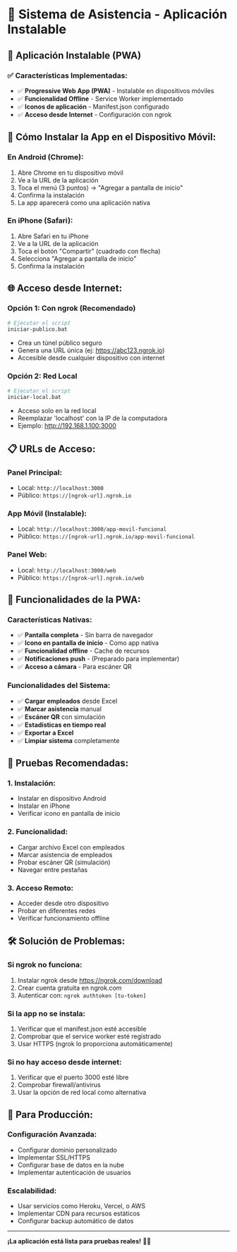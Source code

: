 # 📱 Sistema de Asistencia - Aplicación Instalable

## 🚀 **Aplicación Instalable (PWA)**

### ✅ **Características Implementadas:**
- ✅ **Progressive Web App (PWA)** - Instalable en dispositivos móviles
- ✅ **Funcionalidad Offline** - Service Worker implementado
- ✅ **Iconos de aplicación** - Manifest.json configurado
- ✅ **Acceso desde Internet** - Configuración con ngrok

## 📱 **Cómo Instalar la App en el Dispositivo Móvil:**

### **En Android (Chrome):**
1. Abre Chrome en tu dispositivo móvil
2. Ve a la URL de la aplicación
3. Toca el menú (3 puntos) → "Agregar a pantalla de inicio"
4. Confirma la instalación
5. La app aparecerá como una aplicación nativa

### **En iPhone (Safari):**
1. Abre Safari en tu iPhone
2. Ve a la URL de la aplicación
3. Toca el botón "Compartir" (cuadrado con flecha)
4. Selecciona "Agregar a pantalla de inicio"
5. Confirma la instalación

## 🌐 **Acceso desde Internet:**

### **Opción 1: Con ngrok (Recomendado)**
```bash
# Ejecutar el script
iniciar-publico.bat
```
- Crea un túnel público seguro
- Genera una URL única (ej: https://abc123.ngrok.io)
- Accesible desde cualquier dispositivo con internet

### **Opción 2: Red Local**
```bash
# Ejecutar el script
iniciar-local.bat
```
- Acceso solo en la red local
- Reemplazar 'localhost' con la IP de la computadora
- Ejemplo: http://192.168.1.100:3000

## 📋 **URLs de Acceso:**

### **Panel Principal:**
- Local: `http://localhost:3000`
- Público: `https://[ngrok-url].ngrok.io`

### **App Móvil (Instalable):**
- Local: `http://localhost:3000/app-movil-funcional`
- Público: `https://[ngrok-url].ngrok.io/app-movil-funcional`

### **Panel Web:**
- Local: `http://localhost:3000/web`
- Público: `https://[ngrok-url].ngrok.io/web`

## 🔧 **Funcionalidades de la PWA:**

### **Características Nativas:**
- ✅ **Pantalla completa** - Sin barra de navegador
- ✅ **Icono en pantalla de inicio** - Como app nativa
- ✅ **Funcionalidad offline** - Cache de recursos
- ✅ **Notificaciones push** - (Preparado para implementar)
- ✅ **Acceso a cámara** - Para escáner QR

### **Funcionalidades del Sistema:**
- ✅ **Cargar empleados** desde Excel
- ✅ **Marcar asistencia** manual
- ✅ **Escáner QR** con simulación
- ✅ **Estadísticas en tiempo real**
- ✅ **Exportar a Excel**
- ✅ **Limpiar sistema** completamente

## 📱 **Pruebas Recomendadas:**

### **1. Instalación:**
- Instalar en dispositivo Android
- Instalar en iPhone
- Verificar icono en pantalla de inicio

### **2. Funcionalidad:**
- Cargar archivo Excel con empleados
- Marcar asistencia de empleados
- Probar escáner QR (simulación)
- Navegar entre pestañas

### **3. Acceso Remoto:**
- Acceder desde otro dispositivo
- Probar en diferentes redes
- Verificar funcionamiento offline

## 🛠️ **Solución de Problemas:**

### **Si ngrok no funciona:**
1. Instalar ngrok desde https://ngrok.com/download
2. Crear cuenta gratuita en ngrok.com
3. Autenticar con: `ngrok authtoken [tu-token]`

### **Si la app no se instala:**
1. Verificar que el manifest.json esté accesible
2. Comprobar que el service worker esté registrado
3. Usar HTTPS (ngrok lo proporciona automáticamente)

### **Si no hay acceso desde internet:**
1. Verificar que el puerto 3000 esté libre
2. Comprobar firewall/antivirus
3. Usar la opción de red local como alternativa

## 🎯 **Para Producción:**

### **Configuración Avanzada:**
- Configurar dominio personalizado
- Implementar SSL/HTTPS
- Configurar base de datos en la nube
- Implementar autenticación de usuarios

### **Escalabilidad:**
- Usar servicios como Heroku, Vercel, o AWS
- Implementar CDN para recursos estáticos
- Configurar backup automático de datos

---

**¡La aplicación está lista para pruebas reales!** 🚀📱
